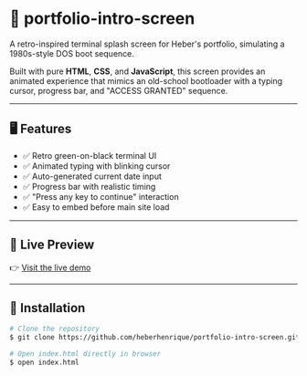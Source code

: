 # 💾 portfolio-intro-screen

A retro-inspired terminal splash screen for Heber's portfolio, simulating a 1980s-style DOS boot sequence.

Built with pure **HTML**, **CSS**, and **JavaScript**, this screen provides an animated experience that mimics an old-school bootloader with a typing cursor, progress bar, and "ACCESS GRANTED" sequence.

---

## 🖥 Features

- ✅ Retro green-on-black terminal UI
- ✅ Animated typing with blinking cursor
- ✅ Auto-generated current date input
- ✅ Progress bar with realistic timing
- ✅ "Press any key to continue" interaction
- ✅ Easy to embed before main site load

---

## 🚀 Live Preview

👉 [Visit the live demo](https://heberhenrique.github.io/portfolio-intro-screen/)

---

## 🔧 Installation

```bash
# Clone the repository
$ git clone https://github.com/heberhenrique/portfolio-intro-screen.git

# Open index.html directly in browser
$ open index.html

